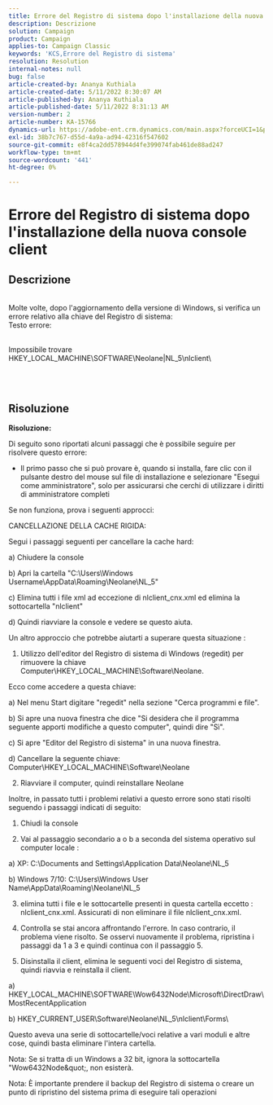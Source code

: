 ```yaml
---
title: Errore del Registro di sistema dopo l'installazione della nuova console client
description: Descrizione
solution: Campaign
product: Campaign
applies-to: Campaign Classic
keywords: 'KCS,Errore del Registro di sistema'
resolution: Resolution
internal-notes: null
bug: false
article-created-by: Ananya Kuthiala
article-created-date: 5/11/2022 8:30:07 AM
article-published-by: Ananya Kuthiala
article-published-date: 5/11/2022 8:31:13 AM
version-number: 2
article-number: KA-15766
dynamics-url: https://adobe-ent.crm.dynamics.com/main.aspx?forceUCI=1&pagetype=entityrecord&etn=knowledgearticle&id=e321c08f-04d1-ec11-a7b5-0022480a8e40
exl-id: 38b7c767-d55d-4a9a-ad94-42316f547602
source-git-commit: e8f4ca2dd578944d4fe399074fab461de88ad247
workflow-type: tm+mt
source-wordcount: '441'
ht-degree: 0%

---
```


# Errore del Registro di sistema dopo l&#39;installazione della nuova console client

## Descrizione

<br>Molte volte, dopo l&#39;aggiornamento della versione di Windows, si verifica un errore relativo alla chiave del Registro di sistema:
<br>Testo errore:


<br>Impossibile trovare HKEY_LOCAL_MACHINE\SOFTWARE\Neolane|NL_5\nlclient\





<br> <br>

## Risoluzione

<b>Risoluzione:</b>


Di seguito sono riportati alcuni passaggi che è possibile seguire per risolvere questo errore:





- Il primo passo che si può provare è, quando si installa, fare clic con il pulsante destro del mouse sul file di installazione e selezionare &quot;Esegui come amministratore&quot;, solo per assicurarsi che cerchi di utilizzare i diritti di amministratore completi





Se non funziona, prova i seguenti approcci:





CANCELLAZIONE DELLA CACHE RIGIDA:





Segui i passaggi seguenti per cancellare la cache hard:



a) Chiudere la console

b) Apri la cartella &quot;C:\Users\Windows Username\AppData\Roaming\Neolane\NL_5&quot;

c) Elimina tutti i file xml ad eccezione di nlclient_cnx.xml ed elimina la sottocartella &quot;nlclient&quot;





d) Quindi riavviare la console e vedere se questo aiuta.







Un altro approccio che potrebbe aiutarti a superare questa situazione :





1. Utilizzo dell&#39;editor del Registro di sistema di Windows (regedit) per rimuovere la chiave Computer\HKEY_LOCAL_MACHINE\Software\Neolane.



Ecco come accedere a questa chiave:



a) Nel menu Start digitare &quot;regedit&quot; nella sezione &quot;Cerca programmi e file&quot;.

b) Si apre una nuova finestra che dice &quot;Si desidera che il programma seguente apporti modifiche a questo computer&quot;, quindi dire &quot;Sì&quot;.

c) Si apre &quot;Editor del Registro di sistema&quot; in una nuova finestra.

d) Cancellare la seguente chiave: Computer\HKEY_LOCAL_MACHINE\Software\Neolane







2. Riavviare il computer, quindi reinstallare Neolane







Inoltre, in passato tutti i problemi relativi a questo errore sono stati risolti seguendo i passaggi indicati di seguito:





1. Chiudi la console



2. Vai al passaggio secondario a o b a seconda del sistema operativo sul computer locale :



a) XP: C:\Documents and Settings\Application Data\Neolane\NL_5



b) Windows 7/10: C:\Users\Windows User Name\AppData\Roaming\Neolane\NL_5



3) elimina tutti i file e le sottocartelle presenti in questa cartella eccetto :  nlclient_cnx.xml. Assicurati di non eliminare il file nlclient_cnx.xml.



4) Controlla se stai ancora affrontando l&#39;errore. In caso contrario, il problema viene risolto. Se osservi nuovamente il problema, ripristina i passaggi da 1 a 3 e quindi continua con il passaggio 5.



5) Disinstalla il client, elimina le seguenti voci del Registro di sistema, quindi riavvia e reinstalla il client.



a) HKEY_LOCAL_MACHINE\SOFTWARE\Wow6432Node\Microsoft\DirectDraw\MostRecentApplication



b) HKEY_CURRENT_USER\Software\Neolane\NL_5\nlclient\Forms\



Questo aveva una serie di sottocartelle/voci relative a vari moduli e altre cose, quindi basta eliminare l&#39;intera cartella.



Nota: Se si tratta di un Windows a 32 bit, ignora la sottocartella &quot;Wow6432Node\&quot;, non esisterà.







Nota: È importante prendere il backup del Registro di sistema o creare un punto di ripristino del sistema prima di eseguire tali operazioni
